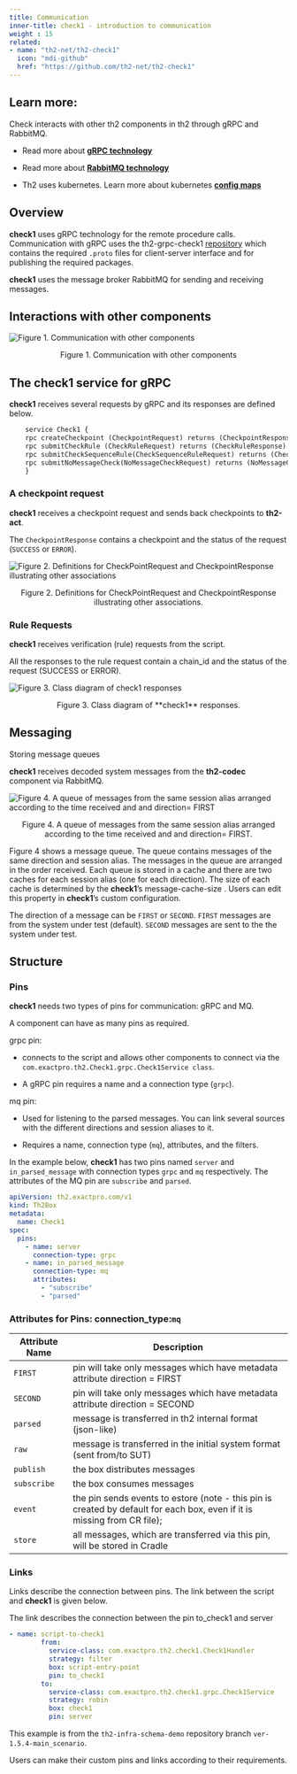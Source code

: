 ```yaml
---
title: Communication
inner-title: check1 - introduction to communication
weight : 15
related:
- name: "th2-net/th2-check1"
  icon: "mdi-github"
  href: "https://github.com/th2-net/th2-check1"
---
```


## Learn more:
Check interacts with other th2 components in th2 through gRPC and RabbitMQ.

- Read more about **[gRPC technology](https://grpc.io/)**

<!-- Read more about th2 gRPC modules here -->

- Read more about **[RabbitMQ technology](https://www.rabbitmq.com/documentation.html)**

<!-- Read about th2 pins here and th2 links  -->

<!-- Read about th2 components API here -->

- Th2 uses kubernetes. Learn more about kubernetes  **[config maps](https://kubernetes.io/docs/concepts/configuration/configmap/)**


## Overview
**check1** uses gRPC technology for the remote procedure calls. 
Communication with gRPC uses the th2-grpc-check1 [repository](https://github.com/th2-net/th2-grpc-check1) which contains the required `.proto` files for client-server interface and for publishing the required packages.

**check1** uses the message broker RabbitMQ for sending and receiving messages.

## Interactions with other components

![](/img/boxes/exactpro/check1/communication_othercomponents.png "Figure 1. Communication with other components ")

<center> 
<figcaption class="mb-2">
Figure 1. Communication with other components
</figcaption>
</center>

## The check1 service for gRPC
**check1** receives several requests by gRPC and its responses are defined below.

```protobuf
    service Check1 {
    rpc createCheckpoint (CheckpointRequest) returns (CheckpointResponse) {}  
    rpc submitCheckRule (CheckRuleRequest) returns (CheckRuleResponse) {}  
    rpc submitCheckSequenceRule(CheckSequenceRuleRequest) returns (CheckSequenceRuleResponse) {}  
    rpc submitNoMessageCheck(NoMessageCheckRequest) returns (NoMessageCheckResponse) {}  
    }
```

### A checkpoint request
**check1** receives a checkpoint request and sends back checkpoints to **th2-act**.

The `CheckpointResponse` contains a checkpoint and the status of the request (`SUCCESS` or `ERROR`).

![](/img/boxes/exactpro/check1/checkpointrequest_class.png "Figure 2. Definitions for CheckPointRequest and CheckpointResponse illustrating other associations ")
<center> 
<figcaption class="mb-2">
Figure 2. Definitions for CheckPointRequest and CheckpointResponse illustrating other associations.
</figcaption>
</center>


### Rule Requests

**check1** receives verification (rule) requests from the script.

All the responses to the rule request contain a chain_id and the status of the request (SUCCESS or ERROR).

![](/img/boxes/exactpro/check1/ruleresponse_class.png "Figure 3. Class diagram of check1 responses ")

<center> 
<figcaption class="mb-2">
Figure 3. Class diagram of **check1** responses.
</figcaption>
</center>

## Messaging

Storing message queues

**check1** receives decoded system messages from the **th2-codec** component via RabbitMQ.


![](/img/boxes/exactpro/check1/queue.png "Figure 4. A queue of messages from the same session alias arranged according to the time received and and direction= FIRST ")
<center>
<figcaption class="mb-2">
Figure 4. A queue of messages from the same session alias arranged according to the time received and and direction= FIRST.
</figcaption>
</center>

Figure 4 shows a message queue. The queue contains messages of the same direction and session alias. The messages in the queue are arranged in the order received. Each queue is stored in a cache and there are two caches for each session alias (one for each direction). The size of each cache is determined by the **check1**’s message-cache-size . Users can edit this property in **check1**’s custom configuration.

<notice info>

The direction of a message can be `FIRST` or `SECOND`. 
`FIRST` messages are from the system under test (default).
`SECOND` messages are sent to the the system under test.

</notice>


## Structure

### Pins

**check1** needs two types of pins for communication: gRPC and MQ.

<notice info> A component can have as many pins as required. </notice>

grpc pin:

- connects to the script and allows other components to connect via the `com.exactpro.th2.Check1.grpc.Check1Service class`.

- A gRPC pin requires a name and a connection type (`grpc`).

mq pin:

- Used for listening to the parsed messages. You can link several sources with the different directions and session aliases to it.

- Requires a name, connection type (`mq`), attributes, and the filters.

In the example below, **check1** has two pins named `server` and `in_parsed_message`
with connection types `grpc` and `mq` respectively. 
The attributes of the MQ pin are `subscribe` and `parsed`.

```yaml
apiVersion: th2.exactpro.com/v1
kind: Th2Box
metadata:
  name: Check1
spec:
  pins:
    - name: server
      connection-type: grpc
    - name: in_parsed_message
      connection-type: mq
      attributes:
        - "subscribe"
        - "parsed"
```

### Attributes for Pins: connection_type:`mq`

| Attribute Name | Description|
|---|---|
|`FIRST`| pin will take only messages which have metadata attribute direction = FIRST|
|`SECOND`|pin will take only messages which have metadata attribute direction = SECOND|
| `parsed`| message is transferred in th2 internal format (json-like)|
| `raw`| message is transferred in the initial system format (sent from/to SUT)|
| `publish`| the box distributes messages|
| `subscribe`| the box consumes messages|
| `event`| the pin sends events to estore (note - this pin is created by default for each box, even if it is missing from CR file);|
| `store` | all messages, which are transferred via this pin, will be stored in Cradle|

### Links

Links describe the connection between pins. The link between the script and **check1** is given below.

The link describes the connection between the pin to_check1 and server

```yaml
- name: script-to-check1
        from:
          service-class: com.exactpro.th2.check1.Check1Handler
          strategy: filter
          box: script-entry-point
          pin: to_check1
        to:
          service-class: com.exactpro.th2.check1.grpc.Check1Service
          strategy: robin
          box: check1
          pin: server
```
<notice info>

This example is from the `th2-infra-schema-demo` repository branch `ver-1.5.4-main_scenario`.

Users can make their custom pins and links according to their requirements. 

</notice>


